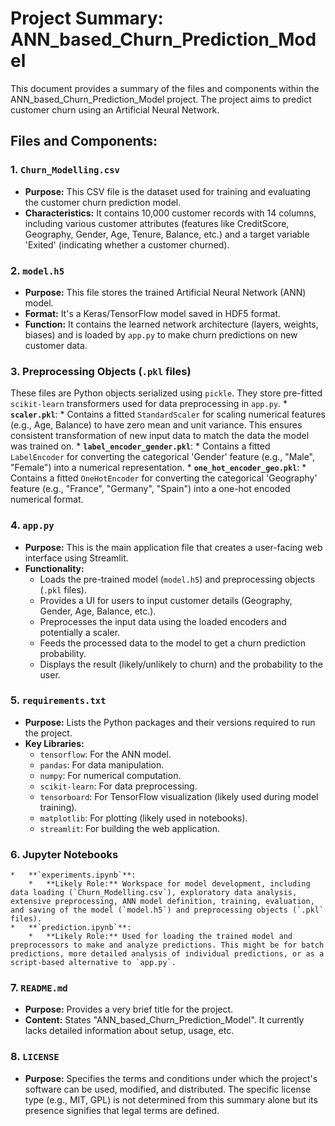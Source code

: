 # Project Summary: ANN_based_Churn_Prediction_Model

This document provides a summary of the files and components within the ANN_based_Churn_Prediction_Model project. The project aims to predict customer churn using an Artificial Neural Network.

## Files and Components:

### 1. `Churn_Modelling.csv`
*   **Purpose:** This CSV file is the dataset used for training and evaluating the customer churn prediction model.
*   **Characteristics:** It contains 10,000 customer records with 14 columns, including various customer attributes (features like CreditScore, Geography, Gender, Age, Tenure, Balance, etc.) and a target variable 'Exited' (indicating whether a customer churned).

### 2. `model.h5`
*   **Purpose:** This file stores the trained Artificial Neural Network (ANN) model.
*   **Format:** It's a Keras/TensorFlow model saved in HDF5 format.
*   **Function:** It contains the learned network architecture (layers, weights, biases) and is loaded by `app.py` to make churn predictions on new customer data.

### 3. Preprocessing Objects (`.pkl` files)
These files are Python objects serialized using `pickle`. They store pre-fitted `scikit-learn` transformers used for data preprocessing in `app.py`.
    *   **`scaler.pkl`**:
        *   Contains a fitted `StandardScaler` for scaling numerical features (e.g., Age, Balance) to have zero mean and unit variance. This ensures consistent transformation of new input data to match the data the model was trained on.
    *   **`label_encoder_gender.pkl`**:
        *   Contains a fitted `LabelEncoder` for converting the categorical 'Gender' feature (e.g., "Male", "Female") into a numerical representation.
    *   **`one_hot_encoder_geo.pkl`**:
        *   Contains a fitted `OneHotEncoder` for converting the categorical 'Geography' feature (e.g., "France", "Germany", "Spain") into a one-hot encoded numerical format.

### 4. `app.py`
*   **Purpose:** This is the main application file that creates a user-facing web interface using Streamlit.
*   **Functionality:**
    *   Loads the pre-trained model (`model.h5`) and preprocessing objects (`.pkl` files).
    *   Provides a UI for users to input customer details (Geography, Gender, Age, Balance, etc.).
    *   Preprocesses the input data using the loaded encoders and potentially a scaler.
    *   Feeds the processed data to the model to get a churn prediction probability.
    *   Displays the result (likely/unlikely to churn) and the probability to the user.

### 5. `requirements.txt`
*   **Purpose:** Lists the Python packages and their versions required to run the project.
*   **Key Libraries:**
    *   `tensorflow`: For the ANN model.
    *   `pandas`: For data manipulation.
    *   `numpy`: For numerical computation.
    *   `scikit-learn`: For data preprocessing.
    *   `tensorboard`: For TensorFlow visualization (likely used during model training).
    *   `matplotlib`: For plotting (likely used in notebooks).
    *   `streamlit`: For building the web application.

### 6. Jupyter Notebooks
    *   **`experiments.ipynb`**:
        *   **Likely Role:** Workspace for model development, including data loading (`Churn_Modelling.csv`), exploratory data analysis, extensive preprocessing, ANN model definition, training, evaluation, and saving of the model (`model.h5`) and preprocessing objects (`.pkl` files).
    *   **`prediction.ipynb`**:
        *   **Likely Role:** Used for loading the trained model and preprocessors to make and analyze predictions. This might be for batch predictions, more detailed analysis of individual predictions, or as a script-based alternative to `app.py`.

### 7. `README.md`
*   **Purpose:** Provides a very brief title for the project.
*   **Content:** States "ANN_based_Churn_Prediction_Model". It currently lacks detailed information about setup, usage, etc.

### 8. `LICENSE`
*   **Purpose:** Specifies the terms and conditions under which the project's software can be used, modified, and distributed. The specific license type (e.g., MIT, GPL) is not determined from this summary alone but its presence signifies that legal terms are defined.
